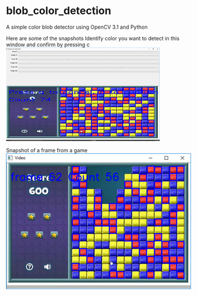 # blob_color_detection
A simple color blob detector using OpenCV 3.1 and Python 

Here are some of the snapshots
Identify color you want to detect in this window and confirm by pressing c
![alt tag](Images/color_identifier.PNG)

Snapshot of a frame from a game
![alt tag](Images/color_tracking_in_game.PNG)
